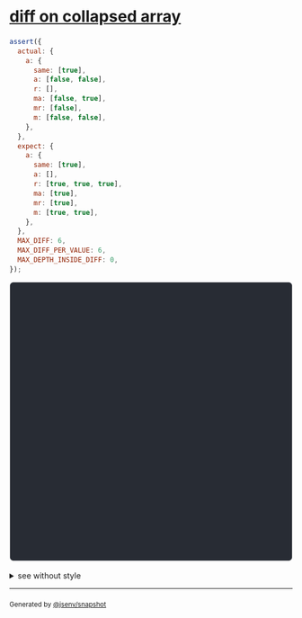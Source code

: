 # [diff on collapsed array](../../array.test.js#L111)

```js
assert({
  actual: {
    a: {
      same: [true],
      a: [false, false],
      r: [],
      ma: [false, true],
      mr: [false],
      m: [false, false],
    },
  },
  expect: {
    a: {
      same: [true],
      a: [],
      r: [true, true, true],
      ma: [true],
      mr: [true],
      m: [true, true],
    },
  },
  MAX_DIFF: 6,
  MAX_DIFF_PER_VALUE: 6,
  MAX_DEPTH_INSIDE_DIFF: 0,
});
```

![img](throw.svg)

<details>
  <summary>see without style</summary>

```console
AssertionError: actual and expect are different

actual: {
  a: {
    same: [true],
    a: [
      false,
      false,
    ],
    r: [],
    ma: [
      false,
      true,
    ],
    ↓ 2 props ↓
  },
}
expect: {
  a: {
    same: [true],
    a: [],
    r: [
      true,
      true,
      true,
    ],
    ma: [
      true,
    ],
    ↓ 2 props ↓
  },
}
```

</details>


---

<sub>
  Generated by <a href="https://github.com/jsenv/core/tree/main/packages/tooling/snapshot">@jsenv/snapshot</a>
</sub>
